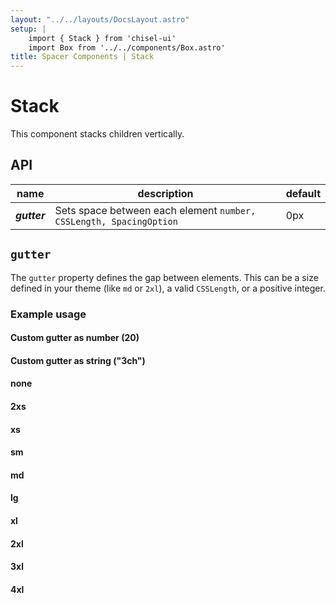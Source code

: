 ```yaml
---
layout: "../../layouts/DocsLayout.astro"
setup: |
    import { Stack } from 'chisel-ui'
    import Box from '../../components/Box.astro'
title: Spacer Components | Stack
---
```


# Stack

This component stacks children vertically.

## API

| name | description | default |
| ---- | ----------- | ------- |
| **_gutter_** | Sets space between each element `number, CSSLength, SpacingOption` | 0px |

## `gutter`

The `gutter` property defines the gap between elements. This can be a size defined in your theme (like `md` or `2xl`), a valid `CSSLength`, or a positive integer.

### Example usage

#### Custom gutter as number (20)
<Stack gutter={20}>
    <Box />
    <Box />
    <Box />
    <Box />
    <Box />
</Stack>

#### Custom gutter as string ("3ch")
<Stack gutter="3ch">
    <Box />
    <Box />
    <Box />
    <Box />
    <Box />
</Stack>

#### none
<Stack gutter="none">
    <Box />
    <Box />
    <Box />
    <Box />
    <Box />
</Stack>

#### 2xs
<Stack gutter="2xs">
    <Box />
    <Box />
    <Box />
    <Box />
    <Box />
</Stack>

#### xs
<Stack gutter="xs">
    <Box />
    <Box />
    <Box />
    <Box />
    <Box />
</Stack>

#### sm
<Stack gutter="sm">
    <Box />
    <Box />
    <Box />
    <Box />
    <Box />
</Stack>

#### md
<Stack gutter="md">
    <Box />
    <Box />
    <Box />
    <Box />
    <Box />
</Stack>

#### lg
<Stack gutter="lg">
    <Box />
    <Box />
    <Box />
    <Box />
    <Box />
</Stack>

#### xl
<Stack gutter="xl">
    <Box />
    <Box />
    <Box />
    <Box />
    <Box />
</Stack>

#### 2xl
<Stack gutter="2xl">
    <Box />
    <Box />
    <Box />
    <Box />
    <Box />
</Stack>

#### 3xl
<Stack gutter="3xl">
    <Box />
    <Box />
    <Box />
    <Box />
    <Box />
</Stack>

#### 4xl
<Stack gutter="4xl">
    <Box />
    <Box />
    <Box />
    <Box />
    <Box />
</Stack>
